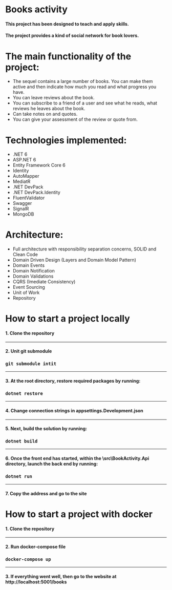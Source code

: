 # **Books activity**

#### This project has been designed to teach and apply skills.
#### The project provides a kind of social network for book lovers.
# The main functionality of the project:
- The sequel contains a large number of books. You can make them active and then indicate how much you read and what progress you have.
- You can leave reviews about the book.
- You can subscribe to a friend of a user and see what he reads, what reviews he leaves about the book.
- Can take notes on and quotes.
- You can give your assessment of the review or quote from.

# Technologies implemented:
- .NET 6
- ASP.NET 6
- Entity Framework Core 6
- Identity
- AutoMapper
- MediatR
- .NET DevPack
- .NET DevPack.Identity
- FluentValidator
- Swagger
- SignalR
- MongoDB

# Architecture:
- Full architecture with responsibility separation concerns, SOLID and Clean Code
- Domain Driven Design (Layers and Domain Model Pattern)
- Domain Events
- Domain Notification
- Domain Validations
- CQRS (Imediate Consistency)
- Event Sourcing
- Unit of Work
- Repository

# How to start a project locally

#### 1. Clone the repository
---
#### 2. Unit git submodule
### `git submodule intit`
---
#### 3. At the root directory, restore required packages by running:
### `dotnet restore`
---
#### 4. Change connection strings in appsettings.Development.json
---
#### 5. Next, build the solution by running:
### `dotnet build`
---
#### 6. Once the front end has started, within the \src\BookActivity.Api directory, launch the back end by running:
### `dotnet run`
---
#### 7. Copy the address and go to the site


# How to start a project with docker

#### 1. Clone the repository
---
#### 2. Run docker-compose file
### `docker-compose up`
---
#### 3. If everything went well, then go to the website at http://localhost:5001/books

